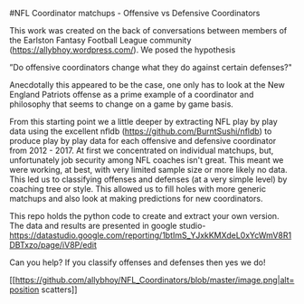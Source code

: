 #NFL Coordinator matchups - Offensive vs Defensive Coordinators

This work was created on the back of conversations between members of the Earlston Fantasy Football League community (https://allybhoy.wordpress.com/). We posed the hypothesis

”Do offensive coordinators change what they do against certain defenses?"

Anecdotally this appeared to be the case, one only has to look at the New England Patriots offense as a prime example of a coordinator and philosophy that seems to change on a game by game basis.

From this starting point we a little deeper by extracting NFL play by play data using the excellent nfldb (https://github.com/BurntSushi/nfldb) to produce play by play data for each offensive and defensive coordinator from 2012 - 2017. At first we concentrated on individual matchups, but, unfortunately job security among NFL coaches isn't great. This meant we were working, at best, with very limited sample size or more likely no data. This led us to classifying offenses and defenses (at a very simple level) by coaching tree or style. This allowed us to fill holes with more generic matchups and also look at making predictions for new coordinators.

This repo holds the python code to create and extract your own version. The data and results are presented in google studio- https://datastudio.google.com/reporting/1btImS_YJxkKMXdeL0xYcWmV8R1DBTxzo/page/iV8P/edit

Can you help? If you classify offenses and defenses then yes we do!

[[https://github.com/allybhoy/NFL_Coordinators/blob/master/image.png|alt=position scatters]]

